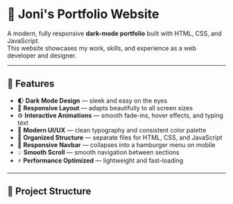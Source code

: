 # 🌙 Joni's Portfolio Website

A modern, fully responsive **dark-mode portfolio** built with HTML, CSS, and JavaScript.  
This website showcases my work, skills, and experience as a web developer and designer.

---

## 🚀 Features

- 🌓 **Dark Mode Design** — sleek and easy on the eyes  
- 📱 **Responsive Layout** — adapts beautifully to all screen sizes  
- ⚙️ **Interactive Animations** — smooth fade-ins, hover effects, and typing text  
- 🎨 **Modern UI/UX** — clean typography and consistent color palette  
- 📂 **Organized Structure** — separate files for HTML, CSS, and JavaScript  
- 🧭 **Responsive Navbar** — collapses into a hamburger menu on mobile  
- 💡 **Smooth Scroll** — smooth navigation between sections  
- ⚡ **Performance Optimized** — lightweight and fast-loading  

---

## 🧱 Project Structure

